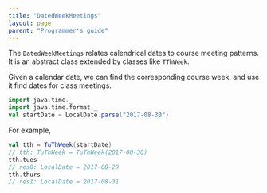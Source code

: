 ```yaml
---
title: "DatedWeekMeetings"
layout: page
parent: "Programmer's guide"
---
```



The `DatedWeekMeetings` relates calendrical dates to course meeting patterns.  It is an abstract class extended by classes like `TThWeek`.

Given a calendar date, we can find the corresponding course week, and use it find dates for class meetings.

```scala
import java.time._
import java.time.format._
val startDate = LocalDate.parse("2017-08-30")
```

For example,

```scala
val tth = TuThWeek(startDate)
// tth: TuThWeek = TuThWeek(2017-08-30)
tth.tues
// res0: LocalDate = 2017-08-29
tth.thurs
// res1: LocalDate = 2017-08-31
```
